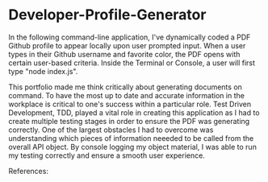 # Developer-Profile-Generator

In the following command-line application, I've dynamically coded a PDF Github profile to appear locally upon user prompted input. When a user types in their Github username and favorite color, the PDF opens with certain user-based criteria. Inside the Terminal or Console, a user will first type "node index.js".

This portfolio made me think critically about generating documents on command. To have the most up to date and accurate information in the workplace is critical to one's success within a particular role. Test Driven Development, TDD, played a vital role in creating this application as I had to create multiple testing stages in order to ensure the PDF was generating correctly. One of the largest obstacles I had to overcome was understanding which pieces of information neeeded to be called from the overall API object. By console logging my object material, I was able to run my testing correctly and ensure a smooth user experience.

References:
